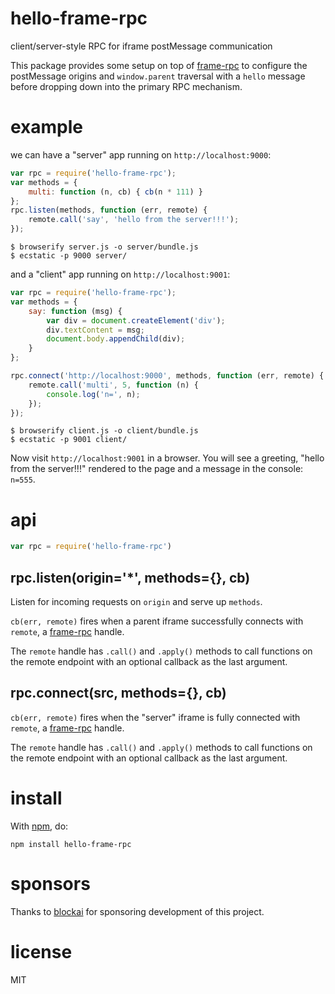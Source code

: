 # hello-frame-rpc

client/server-style RPC for iframe postMessage communication

This package provides some setup on top of
[frame-rpc](https://npmjs.com/package/frame-rpc) to configure the postMessage
origins and `window.parent` traversal with a `hello` message before dropping
down into the primary RPC mechanism.

# example

we can have a "server" app running on `http://localhost:9000`:

``` js
var rpc = require('hello-frame-rpc');
var methods = {
    multi: function (n, cb) { cb(n * 111) }
};
rpc.listen(methods, function (err, remote) {
    remote.call('say', 'hello from the server!!!');
});
```

```
$ browserify server.js -o server/bundle.js
$ ecstatic -p 9000 server/
```

and a "client" app running on `http://localhost:9001`:

``` js
var rpc = require('hello-frame-rpc');
var methods = {
    say: function (msg) {
        var div = document.createElement('div');
        div.textContent = msg;
        document.body.appendChild(div);
    }
};

rpc.connect('http://localhost:9000', methods, function (err, remote) {
    remote.call('multi', 5, function (n) {
        console.log('n=', n);
    });
});
```

```
$ browserify client.js -o client/bundle.js
$ ecstatic -p 9001 client/
```

Now visit `http://localhost:9001` in a browser. You will see a greeting,
"hello from the server!!!" rendered to the page and a message in the console:
`n=555`.

# api

``` js
var rpc = require('hello-frame-rpc')
```

## rpc.listen(origin='*', methods={}, cb)

Listen for incoming requests on `origin` and serve up `methods`.

`cb(err, remote)` fires when a parent iframe successfully connects with
`remote`, a [frame-rpc](https://npmjs.com/package/frame-rpc) handle.

The `remote` handle has `.call()` and `.apply()` methods to call functions on
the remote endpoint with an optional callback as the last argument.

## rpc.connect(src, methods={}, cb)

`cb(err, remote)` fires when the "server" iframe is fully connected with
`remote`, a [frame-rpc](https://npmjs.com/package/frame-rpc) handle.

The `remote` handle has `.call()` and `.apply()` methods to call functions on
the remote endpoint with an optional callback as the last argument.

# install

With [npm](https://npmjs.com), do:

```
npm install hello-frame-rpc
```

# sponsors

Thanks to [blockai](https://www.blockai.com) for sponsoring development of this
project.

# license

MIT
